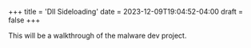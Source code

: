 +++
title = 'Dll Sideloading'
date = 2023-12-09T19:04:52-04:00
draft = false
+++


This will be a walkthrough of the malware dev project.